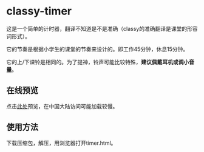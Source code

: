 # classy-timer
这是一个简单的计时器，翻译不知道是不是准确（classy的准确翻译是课堂的形容词形式）。

它的节奏是根据小学生的课堂的节奏来设计的。即工作45分钟，休息15分钟。

它的上/下课铃是相同的。为了提神，铃声可能比较特殊，**建议佩戴耳机或调小音量**。

## 在线预览
点击[此处](https://github.com/yaoying2012/classy-timer)预览，在中国大陆访问可能加载较慢。

## 使用方法
下载压缩包，解压，用浏览器打开timer.html。
